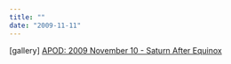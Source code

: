 ```yaml
---
title: ""
date: "2009-11-11"
---
```


\[gallery\] [APOD: 2009 November 10 - Saturn After Equinox](http://antwrp.gsfc.nasa.gov/apod/ap091110.html)
